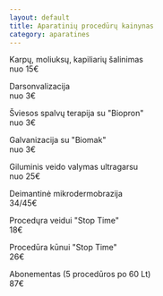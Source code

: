 ```yaml
---
layout: default
title: Aparatinių procedūrų kainynas
category: aparatines
---
```


<p><div class="name-tag">Karpų, moliuksų, kapiliarių šalinimas</div><div class="price-tag">nuo 15€</div></p>
<p><div class="name-tag">Darsonvalizacija</div><div class="price-tag">nuo 3€</div></p>
<p><div class="name-tag">Šviesos spalvų terapija su "Biopron"</div><div class="price-tag">nuo 3€</div></p>
<p><div class="name-tag">Galvanizacija su "Biomak"</div><div class="price-tag">nuo 3€</div></p>
<p><div class="name-tag">Giluminis veido valymas ultragarsu</div><div class="price-tag">nuo 25€</div></p>
<p><div class="name-tag">Deimantinė mikrodermobrazija</div><div class="price-tag">34/45€</div></p>
<p><div class="name-tag">Procedųra veidui "Stop Time"</div><div class="price-tag">18€</div></p>
<p><div class="name-tag">Procedūra kūnui "Stop Time"</div><div class="price-tag">26€</div></p>
<p><div class="name-tag">Abonementas (5 procedūros po 60 Lt)</div><div class="price-tag">87€</div></p>